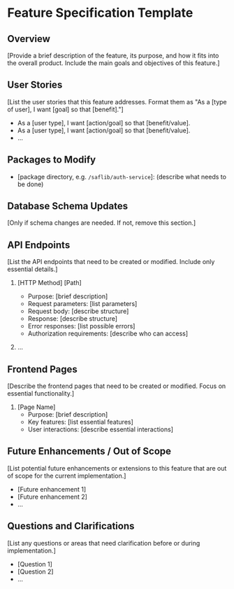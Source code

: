 # Feature Specification Template

## Overview

[Provide a brief description of the feature, its purpose, and how it fits into the overall product. Include the main goals and objectives of this feature.]

## User Stories

[List the user stories that this feature addresses. Format them as "As a [type of user], I want [goal] so that [benefit]."]

- As a [user type], I want [action/goal] so that [benefit/value].
- As a [user type], I want [action/goal] so that [benefit/value].
- ...

## Packages to Modify

- [package directory, e.g. `/saflib/auth-service`]: (describe what needs to be done)

## Database Schema Updates

[Only if schema changes are needed. If not, remove this section.]

## API Endpoints

[List the API endpoints that need to be created or modified. Include only essential details.]

1. [HTTP Method] [Path]

   - Purpose: [brief description]
   - Request parameters: [list parameters]
   - Request body: [describe structure]
   - Response: [describe structure]
   - Error responses: [list possible errors]
   - Authorization requirements: [describe who can access]

2. ...

## Frontend Pages

[Describe the frontend pages that need to be created or modified. Focus on essential functionality.]

1. [Page Name]
   - Purpose: [brief description]
   - Key features: [list essential features]
   - User interactions: [describe essential interactions]

## Future Enhancements / Out of Scope

[List potential future enhancements or extensions to this feature that are out of scope for the current implementation.]

- [Future enhancement 1]
- [Future enhancement 2]
- ...

## Questions and Clarifications

[List any questions or areas that need clarification before or during implementation.]

- [Question 1]
- [Question 2]
- ...
